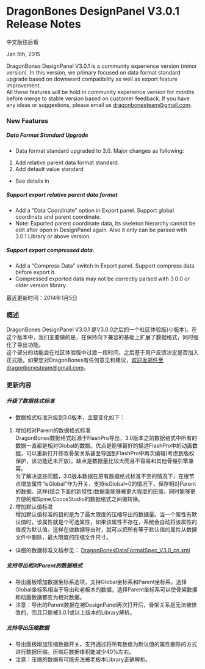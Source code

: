 ﻿DragonBones DesignPanel V3.0.1 Release Notes
======================
中文版往后看

Jan 5th, 2015

DragonBones DesignPanel V3.0.1 is a community experience version (minor version). In this version, we primary focused on data format standard upgrade based on downward compatibility as well as export feature improvement.  
All these features will be hold in community experience version for months before merge to stable version based on customer feedback. If you have any ideas or suggestions, please email us dragonbonesteam@gmail.com.  

### New Features  
##### Data Format Standard Upgrade  
* Data format standard upgraded to 3.0. Major changes as following:  
1) Add relative parent data format standard.   
2) Add default value standard  
* See details in  

##### Support export relative parent data format  
* Add a “Data Coordinate” option in Export panel. Support global coordinate and parent coordinate.  
* Note: Exported parent coordinate data, its skeleton hierarchy cannot be edit after open in DesignPanel again. Also it only can be parsed with 3.0.1 Library or above version.  

##### Support export compressed data.  
* Add a “Compress Data” switch in Export panel. Support compress data before export it.  
* Compressed exported data may not be correctly parsed with 3.0.0 or older version library.  

最近更新时间：2014年1月5日  
### 概述
DragonBones DesignPanel V3.0.1 是V3.0.0之后的一个社区体验版(小版本)。在这个版本中，我们主要做的是，在保持向下兼容的基础上扩展了数据格式，同时强化了导出功能。  
这个部分的功能会在社区体验版中过渡一段时间，之后基于用户反馈决定是否加入正式版。如果您对DragonBones有任何意见和建议，欢迎发邮件至dragonbonesteam@gmail.com。  

### 更新内容  
##### 升级了数据格式标准  
* 数据格式标准升级到3.0版本，主要变化如下：  
1) 增加相对Parent的数据格式标准  
DragonBones数据格式起源于FlashPro导出，3.0版本之前数据格式中所有的数据一直都是相对Global的数据。优点是能够最好的描述FlashPro中的动画数据，可以重新打开修改骨架关系甚至导回到FlashPro中再次编辑(考虑到版权保护，该功能还未开放)。缺点是数据量比较大而且不容易和其他骨骼引擎兼容。  
为了解决这些问题，3.0版本数据在原有数据格式标准不变的情况下，在根节点增加属性“isGlobal”作为开关，支持isGlobal=0的情况下，保存相对Parent的数据。这样(结合下面的新特性)数据量能够被更大程度的压缩，同时能够更方便的和Spine,CocosStudio的数据格式之间做转换。  
2) 增加默认值标准  
增加默认值标准的目的是为了最大限度的压缩导出的数据量。当一个属性有默认值时，该属性就是个可选属性，如果该属性不存在，系统会自动将该属性的值视为默认值。这样在做数据导出时，就可以把所有等于默认值的属性从数据文件中删除，最大限度的压缩文件尺寸。  
* 详细的数据标准文档参见： [DragonBonesDataFormatSpec_V3.0_cn.xml](DragonBonesDataFormatSpec_V3.0_cn.xml)

##### 支持导出相对Parent的数据格式  
* 导出面板增加数据坐标系选项，支持Global坐标系和Parent坐标系。选择Global坐标系相当于导出和老板本的数据，选择Parent坐标系可以使骨架数据和动画数据都变为相对数据。  
* 注意：导出的Parent数据在被DesignPanel再次打开后，骨架关系是无法被修改的，而且只能被3.0.1或以上版本的Library解析。  

##### 支持导出压缩数据
* 导出面板增加压缩数据开关，支持通过将所有数值为默认值的属性删除的方式进行数据压缩。压缩后数据体积能减少40%左右。  
* 注意：压缩的数据有可能无法被老板本Library正确解析。  


